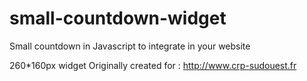 small-countdown-widget
======================

Small countdown in Javascript to integrate in your website

260*160px widget
Originally created for : http://www.crp-sudouest.fr
